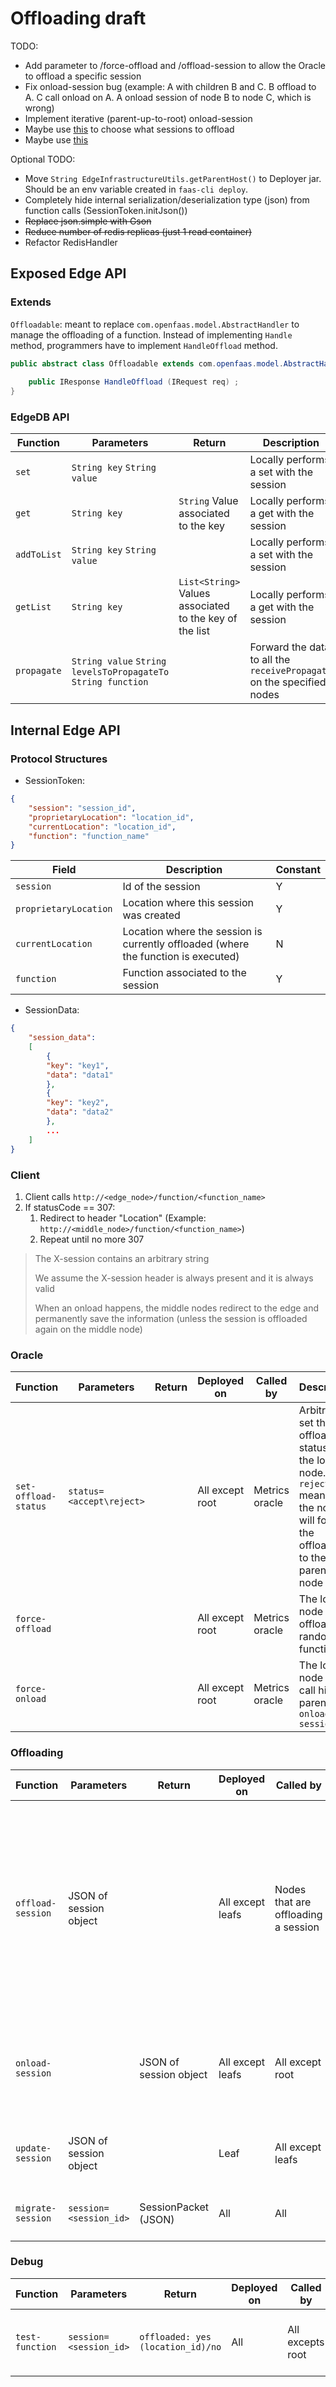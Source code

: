 # Offloading draft

TODO:

* Add parameter <session> to /force-offload and /offload-session to allow the Oracle to offload a specific session
* Fix onload-session bug (example: A with children B and C. B offload to A. C call onload on A. A onload session of node B to node C, which is wrong)
* Implement iterative (parent-up-to-root) onload-session
* Maybe use [this](https://redis.io/commands/memory-usage/) to choose what sessions to offload
* Maybe use [this](https://github.com/kubernetes-sigs/metrics-server)

Optional TODO:

* Move `String EdgeInfrastructureUtils.getParentHost()` to Deployer jar. Should be an env variable created in `faas-cli deploy`.
* Completely hide internal serialization/deserialization type (json) from function calls (SessionToken.initJson())
* ~~Replace json.simple with Gson~~
* ~~Reduce number of redis replicas (just 1 read container)~~
* Refactor RedisHandler

## Exposed Edge API

### Extends

`Offloadable`: meant to replace `com.openfaas.model.AbstractHandler` to manage the offloading of a function. Instead of implementing `Handle` method, programmers have to implement `HandleOffload` method.

```java
public abstract class Offloadable extends com.openfaas.model.AbstractHandler {
    
    public IResponse HandleOffload (IRequest req) ;
}
```

### EdgeDB API

| Function    | Parameters                                                    | Return                                                  | Description                                                           |
|-------------|---------------------------------------------------------------|---------------------------------------------------------|-----------------------------------------------------------------------|
| `set`       | `String key` `String value`                                   |                                                         | Locally performs a set with the session                               |
| `get`       | `String key`                                                  | `String` Value associated to the key                    | Locally performs a get with the session                               |
| `addToList` | `String key` `String value`                                   |                                                         | Locally performs a set with the session                               |
| `getList`   | `String key`                                                  | `List<String>` Values associated to the key of the list | Locally performs a get with the session                               |
| `propagate` | `String value` `String levelsToPropagateTo` `String function` |                                                         | Forward the data to all the `receivePropagate` on the specified nodes |

## Internal Edge API

### Protocol Structures

* SessionToken:

```JSON
{
    "session": "session_id", 
    "proprietaryLocation": "location_id", 
    "currentLocation": "location_id",
    "function": "function_name"
}
```

| Field                     | Description                                                                        | Constant |
|---------------------------|------------------------------------------------------------------------------------|----------|
| `session`                 | Id of the session                                                                  | Y        |
| `proprietaryLocation`     | Location where this session was created                                            | Y        |
| `currentLocation`         | Location where the session is currently offloaded (where the function is executed) | N        |
| `function`                | Function associated to the session                                                 | Y        |

* SessionData:

```JSON
{
    "session_data":
    [
        {
        "key": "key1",
        "data": "data1"
        },
        {
        "key": "key2",
        "data": "data2"
        },
        ...
    ]
}
```

### Client

1. Client calls `http://<edge_node>/function/<function_name>`
2. If statusCode == 307:
   1. Redirect to header "Location" (Example: `http://<middle_node>/function/<function_name>`)
   2. Repeat until no more 307

> The X-session contains an arbitrary string
> 
> We assume the X-session header is always present and it is always valid
> 
> When an onload happens, the middle nodes redirect to the edge and permanently save the information (unless the session is offloaded again on the middle node)

### Oracle

| Function             | Parameters               | Return | Deployed on     | Called by       | Description                                                                                                                          |
|----------------------|--------------------------|--------|-----------------|-----------------|--------------------------------------------------------------------------------------------------------------------------------------|
| `set-offload-status` | `status=<accept\reject>` |        | All except root | Metrics oracle  | Arbitrarily set the offloading status of the local node. `reject` means that the node will forward the offloading to the parent node |
| `force-offload`      |                          |        | All except root | Metrics oracle  | The local node has to offload a random function                                                                                      |
| `force-onload`       |                          |        | All except root | Metrics oracle  | The local node has to call his parent's `onload-session`                                                                             |

### Offloading

| Function          | Parameters             | Return                 | Deployed on      | Called by                           | Description                                                                                                                                                                                                                                                                                                                                   |
|-------------------|------------------------|------------------------|------------------|-------------------------------------|-----------------------------------------------------------------------------------------------------------------------------------------------------------------------------------------------------------------------------------------------------------------------------------------------------------------------------------------------|
| `offload-session` | JSON of session object |                        | All except leafs | Nodes that are offloading a session | Called to offload a session. The receiving node can decide if offload the session also or accept it based on the current offloading status. If the local node actually accept the offloading it has to update the session object and perform the migration from `currentLocation` to itself and update `proprietaryLocation`'s session object |                                                                                                                                                                                                                                                                                     |
| `onload-session`  |                        | JSON of session object | All except leafs | All except root                     | Children call it on parent to unload sessions, if the parent has some sessions coming from the child subtree. Returns an arbitrary number of sessions objects                                                                                                                                                                                 |
| `update-session`  | JSON of session object |                        | Leaf             | All except leafs                    | The local node has just accepted an offload, so it has to update the session object of the leaf                                                                                                                                                                                                                                               |
| `migrate-session` | `session=<session_id>` | SessionPacket (JSON)   | All              | All                                 | Called on the nodes that have a session that is not theirs anymore                                                                                                                                                                                                                                                                            |

### Debug

| Function          | Parameters             | Return                            | Deployed on | Called by                           | Description                                                                                                                                                                                                                                                                                                                                   |
|-------------------|------------------------|-----------------------------------|-------------|-------------------------------------|-----------------------------------------------------------------------------------------------------------------------------------------------------------------------------------------------------------------------------------------------------------------------------------------------------------------------------------------------|
| `test-function`   | `session=<session_id>` | `offloaded: yes (location_id)/no` | All         | All excepts root                    | Clients call it on leafs. Children call it on parents                                                                                                                                                                                                                                                                                         |
